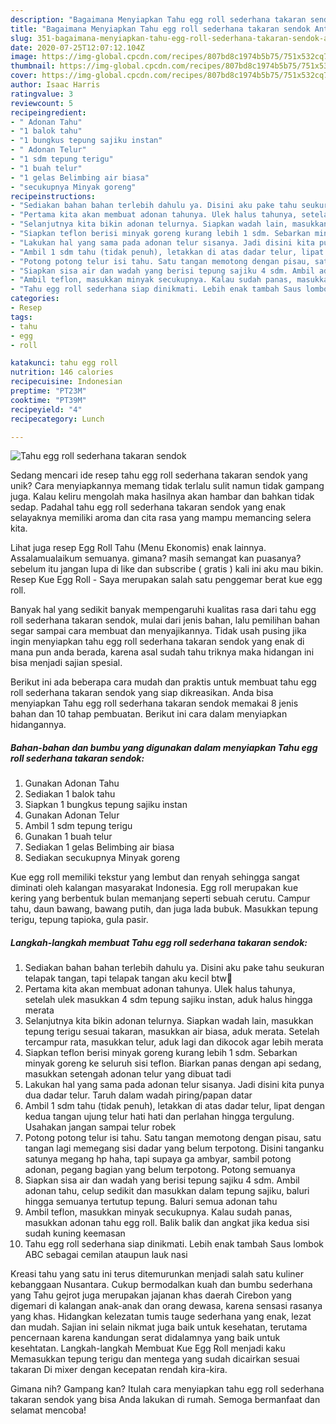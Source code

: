 ```yaml
---
description: "Bagaimana Menyiapkan Tahu egg roll sederhana takaran sendok Anti Gagal"
title: "Bagaimana Menyiapkan Tahu egg roll sederhana takaran sendok Anti Gagal"
slug: 351-bagaimana-menyiapkan-tahu-egg-roll-sederhana-takaran-sendok-anti-gagal
date: 2020-07-25T12:07:12.104Z
image: https://img-global.cpcdn.com/recipes/807bd8c1974b5b75/751x532cq70/tahu-egg-roll-sederhana-takaran-sendok-foto-resep-utama.jpg
thumbnail: https://img-global.cpcdn.com/recipes/807bd8c1974b5b75/751x532cq70/tahu-egg-roll-sederhana-takaran-sendok-foto-resep-utama.jpg
cover: https://img-global.cpcdn.com/recipes/807bd8c1974b5b75/751x532cq70/tahu-egg-roll-sederhana-takaran-sendok-foto-resep-utama.jpg
author: Isaac Harris
ratingvalue: 3
reviewcount: 5
recipeingredient:
- " Adonan Tahu"
- "1 balok tahu"
- "1 bungkus tepung sajiku instan"
- " Adonan Telur"
- "1 sdm tepung terigu"
- "1 buah telur"
- "1 gelas Belimbing air biasa"
- "secukupnya Minyak goreng"
recipeinstructions:
- "Sediakan bahan bahan terlebih dahulu ya. Disini aku pake tahu seukuran telapak tangan, tapi telapak tangan aku kecil btw🤭"
- "Pertama kita akan membuat adonan tahunya. Ulek halus tahunya, setelah ulek masukkan 4 sdm tepung sajiku instan, aduk halus hingga merata"
- "Selanjutnya kita bikin adonan telurnya. Siapkan wadah lain, masukkan tepung terigu sesuai takaran, masukkan air biasa, aduk merata. Setelah tercampur rata, masukkan telur, aduk lagi dan dikocok agar lebih merata"
- "Siapkan teflon berisi minyak goreng kurang lebih 1 sdm. Sebarkan minyak goreng ke seluruh sisi teflon. Biarkan panas dengan api sedang, masukkan setengah adonan telur yang dibuat tadi"
- "Lakukan hal yang sama pada adonan telur sisanya. Jadi disini kita punya dua dadar telur. Taruh dalam wadah piring/papan datar"
- "Ambil 1 sdm tahu (tidak penuh), letakkan di atas dadar telur, lipat dengan kedua tangan ujung telur hati hati dan perlahan hingga tergulung. Usahakan jangan sampai telur robek"
- "Potong potong telur isi tahu. Satu tangan memotong dengan pisau, satu tangan lagi memegang sisi dadar yang belum terpotong. Disini tanganku satunya megang hp haha, tapi supaya ga ambyar, sambil potong adonan, pegang bagian yang belum terpotong. Potong semuanya"
- "Siapkan sisa air dan wadah yang berisi tepung sajiku 4 sdm. Ambil adonan tahu, celup sedikit dan masukkan dalam tepung sajiku, baluri hingga semuanya tertutup tepung. Baluri semua adonan tahu"
- "Ambil teflon, masukkan minyak secukupnya. Kalau sudah panas, masukkan adonan tahu egg roll. Balik balik dan angkat jika kedua sisi sudah kuning keemasan"
- "Tahu egg roll sederhana siap dinikmati. Lebih enak tambah Saus lombok ABC sebagai cemilan ataupun lauk nasi"
categories:
- Resep
tags:
- tahu
- egg
- roll

katakunci: tahu egg roll 
nutrition: 146 calories
recipecuisine: Indonesian
preptime: "PT23M"
cooktime: "PT39M"
recipeyield: "4"
recipecategory: Lunch

---
```



![Tahu egg roll sederhana takaran sendok](https://img-global.cpcdn.com/recipes/807bd8c1974b5b75/751x532cq70/tahu-egg-roll-sederhana-takaran-sendok-foto-resep-utama.jpg)

Sedang mencari ide resep tahu egg roll sederhana takaran sendok yang unik? Cara menyiapkannya memang tidak terlalu sulit namun tidak gampang juga. Kalau keliru mengolah maka hasilnya akan hambar dan bahkan tidak sedap. Padahal tahu egg roll sederhana takaran sendok yang enak selayaknya memiliki aroma dan cita rasa yang mampu memancing selera kita.

Lihat juga resep Egg Roll Tahu (Menu Ekonomis) enak lainnya. Assalamualaikum semuanya. gimana? masih semangat kan puasanya? sebelum itu jangan lupa di like dan subscribe ( gratis ) kali ini aku mau bikin. Resep Kue Egg Roll - Saya merupakan salah satu penggemar berat kue egg roll.

Banyak hal yang sedikit banyak mempengaruhi kualitas rasa dari tahu egg roll sederhana takaran sendok, mulai dari jenis bahan, lalu pemilihan bahan segar sampai cara membuat dan menyajikannya. Tidak usah pusing jika ingin menyiapkan tahu egg roll sederhana takaran sendok yang enak di mana pun anda berada, karena asal sudah tahu triknya maka hidangan ini bisa menjadi sajian spesial.


Berikut ini ada beberapa cara mudah dan praktis untuk membuat tahu egg roll sederhana takaran sendok yang siap dikreasikan. Anda bisa menyiapkan Tahu egg roll sederhana takaran sendok memakai 8 jenis bahan dan 10 tahap pembuatan. Berikut ini cara dalam menyiapkan hidangannya.

<!--inarticleads1-->

##### Bahan-bahan dan bumbu yang digunakan dalam menyiapkan Tahu egg roll sederhana takaran sendok:

1. Gunakan  Adonan Tahu
1. Sediakan 1 balok tahu
1. Siapkan 1 bungkus tepung sajiku instan
1. Gunakan  Adonan Telur
1. Ambil 1 sdm tepung terigu
1. Gunakan 1 buah telur
1. Sediakan 1 gelas Belimbing air biasa
1. Sediakan secukupnya Minyak goreng


Kue egg roll memiliki tekstur yang lembut dan renyah sehingga sangat diminati oleh kalangan masyarakat Indonesia. Egg roll merupakan kue kering yang berbentuk bulan memanjang seperti sebuah cerutu. Campur tahu, daun bawang, bawang putih, dan juga lada bubuk. Masukkan tepung terigu, tepung tapioka, gula pasir. 

<!--inarticleads2-->

##### Langkah-langkah membuat Tahu egg roll sederhana takaran sendok:

1. Sediakan bahan bahan terlebih dahulu ya. Disini aku pake tahu seukuran telapak tangan, tapi telapak tangan aku kecil btw🤭
1. Pertama kita akan membuat adonan tahunya. Ulek halus tahunya, setelah ulek masukkan 4 sdm tepung sajiku instan, aduk halus hingga merata
1. Selanjutnya kita bikin adonan telurnya. Siapkan wadah lain, masukkan tepung terigu sesuai takaran, masukkan air biasa, aduk merata. Setelah tercampur rata, masukkan telur, aduk lagi dan dikocok agar lebih merata
1. Siapkan teflon berisi minyak goreng kurang lebih 1 sdm. Sebarkan minyak goreng ke seluruh sisi teflon. Biarkan panas dengan api sedang, masukkan setengah adonan telur yang dibuat tadi
1. Lakukan hal yang sama pada adonan telur sisanya. Jadi disini kita punya dua dadar telur. Taruh dalam wadah piring/papan datar
1. Ambil 1 sdm tahu (tidak penuh), letakkan di atas dadar telur, lipat dengan kedua tangan ujung telur hati hati dan perlahan hingga tergulung. Usahakan jangan sampai telur robek
1. Potong potong telur isi tahu. Satu tangan memotong dengan pisau, satu tangan lagi memegang sisi dadar yang belum terpotong. Disini tanganku satunya megang hp haha, tapi supaya ga ambyar, sambil potong adonan, pegang bagian yang belum terpotong. Potong semuanya
1. Siapkan sisa air dan wadah yang berisi tepung sajiku 4 sdm. Ambil adonan tahu, celup sedikit dan masukkan dalam tepung sajiku, baluri hingga semuanya tertutup tepung. Baluri semua adonan tahu
1. Ambil teflon, masukkan minyak secukupnya. Kalau sudah panas, masukkan adonan tahu egg roll. Balik balik dan angkat jika kedua sisi sudah kuning keemasan
1. Tahu egg roll sederhana siap dinikmati. Lebih enak tambah Saus lombok ABC sebagai cemilan ataupun lauk nasi


Kreasi tahu yang satu ini terus ditemurunkan menjadi salah satu kuliner kebanggaan Nusantara. Cukup bermodalkan kuah dan bumbu sederhana yang Tahu gejrot juga merupakan jajanan khas daerah Cirebon yang digemari di kalangan anak-anak dan orang dewasa, karena sensasi rasanya yang khas. Hidangkan kelezatan tumis tauge sederhana yang enak, lezat dan mudah. Sajian ini selain nikmat juga baik untuk kesehatan, terutama pencernaan karena kandungan serat didalamnya yang baik untuk kesehtatan. Langkah-langkah Membuat Kue Egg Roll menjadi kaku Memasukkan tepung terigu dan mentega yang sudah dicairkan sesuai takaran Di mixer dengan kecepatan rendah kira-kira. 

Gimana nih? Gampang kan? Itulah cara menyiapkan tahu egg roll sederhana takaran sendok yang bisa Anda lakukan di rumah. Semoga bermanfaat dan selamat mencoba!
